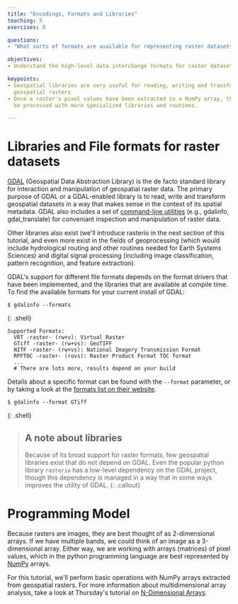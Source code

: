 ```yaml
---
title: "Encodings, Formats and Libraries"
teaching: 5
exercises: 0

questions:
- "What sorts of formats are available for representing raster datasets?"

objectives:
- Understand the high-level data interchange formats for raster datasets.

keypoints:
- Geospatial libraries are very useful for reading, writing and transforming
  geospatial rasters
- Once a raster's pixel values have been extracted to a NumPy array, they can
  be processed with more specialized libraries and routines.

---
```


# Libraries and File formats for raster datasets

[GDAL](http://gdal.org) (Geospatial Data Abstraction Library) is the de facto standard library for 
interaction and manipulation of geospatial raster data.  The primary purpose of GDAL or a
GDAL-enabled library is to read, write and transform geospatial datasets in a
way that makes sense in the context of its spatial metadata.  GDAL also includes
a set of [command-line utilities](http://www.gdal.org/gdal_utilities.html) (e.g., gdalinfo, gdal_translate) 
for conveniant inspection and manipulation of raster data.

Other libraries also exist (we'll introduce rasterio in the next section of this
tutorial, and even more exist in the fields of geoprocessing (which would
include hydrological routing and other routines needed for Earth Systems
Sciences) and digital signal processing (including image classification,
pattern recognition, and feature extraction). 

GDAL's support for different file formats depends on the format drivers that
have been implemented, and the libraries that are available at compile time.
To find the available formats for your current install of GDAL:

~~~
$ gdalinfo --formats
~~~
{: .shell}

    Supported Formats:
      VRT -raster- (rw+v): Virtual Raster
      GTiff -raster- (rw+vs): GeoTIFF
      NITF -raster- (rw+vs): National Imagery Transmission Format
      RPFTOC -raster- (rovs): Raster Product Format TOC format
      ...
      # There are lots more, results depend on your build

Details about a specific format can be found with the ``--format`` parameter,
or by taking a look at the
[formats list on their website](http://www.gdal.org/formats_list.html).

~~~
$ gdalinfo --format GTiff
~~~
{: .shell}

> ## A note about libraries
> Because of its broad support for raster formats, few geospatial
> libraries exist that do not depend on GDAL.  Even the popular python library
> ``rasterio`` has a low-level dependency on the GDAL project, though this
> dependency is managed in a way that in some ways improves the utility of
> GDAL.
{: .callout}


# Programming Model

Because rasters are images, they are best thought of as 2-dimensional arrays.  If we
have multiple bands, we could think of an image as a 3-dimensional array.
Either way, we are working with arrays (matrices) of pixel values, which in the
python programming language are best represented by [NumPy](http://numpy.org) arrays.

For this tutorial, we'll perform basic operations with NumPy arrays extracted
from geospatial rasters.  For more information about multidimensional array
analysis, take a look at Thursday's tutorial on 
[N-Dimensional Arrays](https://geohackweek.github.io/nDarrays).

